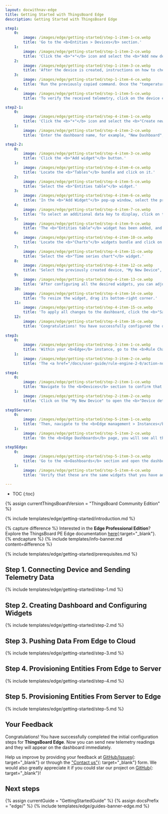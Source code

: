 ```yaml
---
layout: docwithnav-edge
title: Getting Started with ThingsBoard Edge
description: Getting Started with ThingsBoard Edge 

step1:
    0:
        image: /images/edge/getting-started/step-1-item-1-ce.webp
        title: 'Go to the <b>Entities > Devices</b> section.'
    1:
        image: /images/edge/getting-started/step-1-item-2-ce.webp 
        title: 'Click the <b>"+"</b> icon and select the <b>"Add new device"</b> option. Enter a name for the device, for example, "My New Device". No other changes are required. Click the <b>"Add"</b> button to create the device.'
    2:
        image: /images/edge/getting-started/step-1-item-3-ce.webp
        title: 'After the device is created, instructions on how to check its <b>connectivity</b> will be provided. Select the <b>messaging protocol</b> and your <b>operating system</b>. Install the required client tools, then copy the provided command.'
    3:
        image: /images/edge/getting-started/step-1-item-4-ce.webp
        title: 'Run the previously copied command. Once the "temperature" readings are published, the device state will change from <span style="color:red">"Inactive"</span> to <span style="color:green">"Active"</span>, and you will see the published "temperature" readings. Finally, close the connectivity window.'
    4:
        image: /images/edge/getting-started/step-1-item-5-ce.webp
        title: 'To verify the received telemetry, click on the device entity and open the <b>"Latest Telemetry"</b> tab.'

step2-1:
    0:
        image: /images/edge/getting-started/step-4-item-1-ce.webp
        title: 'Click the <b>"+"</b> icon and select the <b>"Create new dashboard"</b> option from the drop-down menu.'
    1:
        image: /images/edge/getting-started/step-4-item-2-ce.webp
        title: 'Enter the dashboard name, for example, "New Dashboard", and click the <b>"Add"</b> button to create the dashboard.'

step2-2:
    0:
        image: /images/edge/getting-started/step-4-item-3-ce.webp
        title: 'Click the <b>"Add widget"</b> button.'
    1:
        image: /images/edge/getting-started/step-4-item-4-ce.webp
        title: 'Locate the <b>"Tables"</b> bundle and click on it.'        
    2:
        image: /images/edge/getting-started/step-4-item-5-ce.webp
        title: 'Select the <b>"Entities table"</b> widget.'
    3:
        image: /images/edge/getting-started/step-4-item-6-ce.webp
        title: 'In the <b>"Add Widget"</b> pop-up window, select the previously created device, "My New Device", in the <b>"Device"</b> field.<ul><li>The <b>“name”</b> key has already been added to the <b>“Columns”</b> section. It will display the column with the device name.</li><li>To add another column with different key value, click the <b>"Add column"</b> button.</li></ul>'
    4:
        image: /images/edge/getting-started/step-4-item-7-ce.webp
        title: 'To select an additional data key to display, click on the newly appeared field. In the drop-down menu, you will see the list of the available data keys. Select the <b>"temperature"</b> data key. Click the <b>"Add"</b> button.'
    5:
        image: /images/edge/getting-started/step-4-item-9-ce.webp
        title: 'The <b>"Entities table"</b> widget has been added, and <b>"My New Device"</b> is now displayed in the list. To add another widget, click the <b>"Add widget"</b> button.'
    6:
        image: /images/edge/getting-started/step-4-item-10-ce.webp
        title: 'Locate the <b>"Charts"</b> widgets bundle and click on it.'
    7:
        image: /images/edge/getting-started/step-4-item-11-ce.webp
        title: 'Select the <b>"Time series chart"</b> widget.'
    8:
        image: /images/edge/getting-started/step-4-item-12-ce.webp
        title: 'Select the previously created device, "My New Device", as the <b>data source</b>, and click the <b>"Add"</b> button. The <b>"Time series chart"</b> widget has been successfully added to the dashboard.'
    9:
        image: /images/edge/getting-started/step-4-item-13-ce.webp
        title: 'After configuring all the desired widgets, you can adjust their size and placement on the dashboard as needed. Drag and drop the widget to reposition it on the dashboard.'
    10:
        image: /images/edge/getting-started/step-4-item-14-ce.webp
        title: 'To resize the widget, drag its bottom-right corner.'
    11:
        image: /images/edge/getting-started/step-4-item-15-ce.webp
        title: 'To apply all changes to the dashboard, click the <b>"Save"</b> button in the upper-right corner of the screen.'
    12:
        image: /images/edge/getting-started/step-4-item-16-ce.webp
        title: 'Congratulations! You have successfully configured the dashboard. Now, all new telemetry readings will instantly appear on the dashboard widgets.'
        
step3:
    0:
        image: /images/edge/getting-started/step-3-item-1-ce.webp
        title: 'Within your <b>Edge</b> instance, go to the <b>Rule Chains</b> section and open the <b>"Edge Root Rule Chain"</b>.'
    1:
        image: /images/edge/getting-started/step-3-item-2-ce.webp
        title: 'The <a href="/docs/user-guide/rule-engine-2-0/action-nodes/#push-to-cloud" target="_blank">Push to Cloud</a> rule node is used to transmit messages from edge to cloud after they have been stored in the local database.'
 
step4:
    0:
        image: /images/edge/getting-started/step-2-item-1-ce.webp
        title: 'Navigate to the <b>Devices</b> section to confirm that the newly created device, "My New Device", has been published to the <b>ThingsBoard Server (Cloud)</b>.'
    1:
        image: /images/edge/getting-started/step-2-item-2-ce.webp
        title: 'Click on the "My New Device" to open the <b>"Device details"</b> page and select the <b>"Relations"</b> tab. Switch the direction from <b>"From"</b> to <b>"To"</b> to view the relation to the Edge that provisioned this device.'
   
step5Server:
    0:
        image: /images/edge/getting-started/step-5-item-1-ce.webp
        title: 'Then, navigate to the <b>Edge management > Instances</b> section and click on the <b>"Manage dashboards"</b> button of the instance in question.'
    1:
        image: /images/edge/getting-started/step-5-item-2-ce.webp
        title: 'On the <b>Edge Dashboards</b> page, you will see all the dashboards that are already assigned to this <b>Edge</b>. Click the <b>"+"</b> icon and select newly created dashboard from the drop-down menu. Click the <b>"Assign"</b> button to confirm the assignment.'

step5Edge:
    0:
        image: /images/edge/getting-started/step-5-item-3-ce.webp
        title: 'Go to the <b>Dashboards</b> section and open the dashboard you have created on the <b>ThingsBoard Community Edition Server</b>'    
    1:
        image: /images/edge/getting-started/step-5-item-4-ce.webp
        title: 'Verify that these are the same widgets that you have added on the Cloud.'

---
```


* TOC
{:toc}

{% assign currentThingsBoardVersion = "ThingsBoard Community Edition" %}

{% include templates/edge/getting-started/introduction.md %}

{% capture difference %}
Interested in the **Edge Professional Edition**? Explore the ThingsBoard PE Edge documentation [here](/docs/pe/edge/getting-started/){:target="_blank"}.
{% endcapture %}
{% include templates/info-banner.md content=difference %}

{% include templates/edge/getting-started/prerequisites.md %}

## Step 1. Connecting Device and Sending Telemetry Data

{% include templates/edge/getting-started/step-1.md %}

## Step 2. Creating Dashboard and Configuring Widgets

{% include templates/edge/getting-started/step-2.md %}

## Step 3. Pushing Data From Edge to Cloud

{% include templates/edge/getting-started/step-3.md %}

## Step 4. Provisioning Entities From Edge to Server

{% include templates/edge/getting-started/step-4.md %}

## Step 5. Provisioning Entities From Server to Edge

{% include templates/edge/getting-started/step-5.md %}

## Your Feedback

Congratulations! You have successfully completed the initial configuration steps for **ThingsBoard Edge**. Now you can send new telemetry readings and they will appear on the dashboard immediately.

Help us improve by providing your feedback at [GitHub/Issues](https://github.com/thingsboard/thingsboard-edge/issues){: target="_blank"} or through the ["Contact us"](https://docs.sensef.ru/docs/contact-us/){: target="_blank"} form.
We would also greatly appreciate it if you could star our project on [GitHub](https://github.com/thingsboard/thingsboard-edge){: target="_blank"}!

## Next steps

{% assign currentGuide = "GettingStartedGuide" %}
{% assign docsPrefix = "edge/" %}
{% include templates/edge/guides-banner-edge.md %}